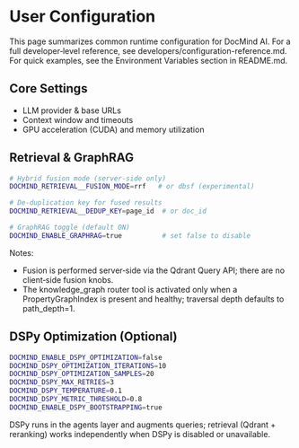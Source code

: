 # User Configuration

This page summarizes common runtime configuration for DocMind AI. For a full developer‑level reference, see developers/configuration-reference.md. For quick examples, see the Environment Variables section in README.md.

## Core Settings

- LLM provider & base URLs
- Context window and timeouts
- GPU acceleration (CUDA) and memory utilization

## Retrieval & GraphRAG

```bash
# Hybrid fusion mode (server-side only)
DOCMIND_RETRIEVAL__FUSION_MODE=rrf   # or dbsf (experimental)

# De-duplication key for fused results
DOCMIND_RETRIEVAL__DEDUP_KEY=page_id  # or doc_id

# GraphRAG toggle (default ON)
DOCMIND_ENABLE_GRAPHRAG=true          # set false to disable
```

Notes:

- Fusion is performed server‑side via the Qdrant Query API; there are no client‑side fusion knobs.
- The knowledge_graph router tool is activated only when a PropertyGraphIndex is present and healthy; traversal depth defaults to path_depth=1.

## DSPy Optimization (Optional)

```bash
DOCMIND_ENABLE_DSPY_OPTIMIZATION=false
DOCMIND_DSPY_OPTIMIZATION_ITERATIONS=10
DOCMIND_DSPY_OPTIMIZATION_SAMPLES=20
DOCMIND_DSPY_MAX_RETRIES=3
DOCMIND_DSPY_TEMPERATURE=0.1
DOCMIND_DSPY_METRIC_THRESHOLD=0.8
DOCMIND_ENABLE_DSPY_BOOTSTRAPPING=true
```

DSPy runs in the agents layer and augments queries; retrieval (Qdrant + reranking) works independently when DSPy is disabled or unavailable.
